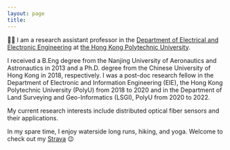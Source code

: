 ```yaml
---
layout: page
title:
---
```


👋👋
I am a research assistant professor in the [Department of Electrical and Electronic Engineering](https://www.polyu.edu.hk/eee/) at [the Hong Kong Polytechnic University](https://www.polyu.edu.hk/en/). 

I received a B.Eng degree from the Nanjing University of Aeronautics and Astronautics in 2013 and a Ph.D. degree from the Chinese University of Hong Kong in 2018, respectively. I was a post-doc research fellow in the Department of Electronic and Information Engineering (EIE), the Hong Kong Polytechnic University (PolyU) from 2018 to 2020 and in the Department of Land Surveying and Geo-Informatics (LSGI), PolyU from 2020 to 2022. 

My current research interests include distributed optical fiber sensors and their applications.

In my spare time, I enjoy waterside long runs, hiking, and yoga. Welcome to check out my [Strava](https://www.strava.com/athletes/100939052) 😉
